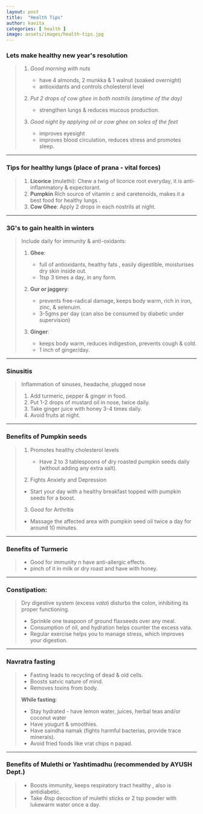 ```yaml
---
layout: post
title:  "Health Tips"
author: kavita
categories: [ health ]
image: assets/images/health-tips.jpg
---
```


### Lets make healthy new year's resolution

> 1. *Good morning with nuts*
>     - have 4 almonds, 2 munkka & 1 walnut (soaked overnight) 
>     - antioxidants and controls cholesterol level
> 
> 2. *Put 2 drops of cow ghee in both nostrils (anytime of the day)*
>     - strengthen lungs & reduces mucous production.
> 
> 3. *Good night by applying oil or cow ghee on soles of the feet*
>     - improves eyesight
>     - improves blood circulation, reduces stress and promotes sleep.

---

### Tips for healthy lungs (place of prana - vital forces) 

> 1. **Licorice** (mulethi):  Chew a twig of licorice root everyday, it is anti-inflammatory & expectorant.
> 2. **Pumpkin** Rich source of vitamin c and caretenoids,  makes it a best food for healthy lungs .
> 3. **Cow Ghee**: Apply 2 drops in each nostrils at night.
 
---

### 3G's  to gain health in  winters

> Include daily for immunity & anti-oxidants: 
> 1. **Ghee**: 
>     - full of antioxidants, healthy fats , easily digestible,  moisturises dry skin inside out.
>     - 1tsp 3 times a day, in any form.
> 
> 2. **Gur or jaggery**: 
>     - prevents free-radical damage, keeps body warm, rich in iron, zinc, & selenuim.
>     - 3-5gms per day (can also be consumed by diabetic under supervision) 
> 
> 3. **Ginger**: 
>     - keeps body warm, reduces indigestion, prevents cough & cold.
>     - 1 inch of ginger/day.

---

### Sinusitis 

> Inflammation of sinuses, headache, plugged nose
> 1. Add turmeric, pepper & ginger in food.
> 2. Put 1-2 drops of mustard oil in nose, twice daily.
> 3. Take ginger juice with honey 3-4 times daily.  
> 4. Avoid fruits at night.

---

### Benefits of Pumpkin seeds

> 1. Promotes healthy cholesterol levels
>    - Have 2 to 3 tablespoons of dry roasted pumpkin seeds daily (without adding any extra salt).
> 
> 2. Fights Anxiety and Depression
>   - Start your day with a healthy breakfast topped with pumpkin seeds for a boost.
> 
> 3. Good for Arthritis
>   - Massage the affected area with pumpkin seed oil twice a day for around 10 minutes.

---

### Benefits of Turmeric

> - Good for immunity n have anti-allergic effects.
> - pinch of it in milk or dry roast and have with honey.

---

### Constipation: 

> Dry digestive system (excess _vata_) disturbs the colon, inhibiting its proper functioning.
> - Sprinkle one teaspoon of ground flaxseeds over any meal.
> - Consumption of oil, and hydration helps counter the excess vata.
> - Regular exercise helps you to manage stress, which  improves your digestion.

---

### Navratra fasting

> - Fasting leads to recycling of dead & old cells.
> - Boosts satvic nature of mind.
> - Removes toxins from body.
> 
> **While fasting**: 
> - Stay hydrated - have lemon water, juices, herbal teas and/or coconut water
> - Have yougurt & smoothies.
> - Have saindha namak (fights harmful bacterias, provide trace minerals).
> - Avoid fried foods like vrat chips n papad.

---

### Benefits of Mulethi or Yashtimadhu (recommended by AYUSH Dept.)
> - Boosts immunity, keeps respiratory tract healthy , also is antidiabetic. 
> - Take 4tsp decoction of mulethi sticks or 2 tsp powder with lukewarm water once a day.
